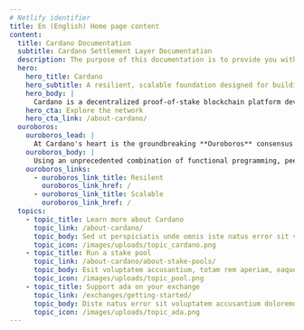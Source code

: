 ```yaml
---
# Netlify identifier
title: En (English) Home page content
content:
  title: Cardano Documentation
  subtitle: Cardano Settlement Layer Documentation
  description: The purpose of this documentation is to provide you with understanding of the first layer of Cardano Platform stack, the Settlement Layer.
  hero:
    hero_title: Cardano
    hero_subtitle: A resilient, scalable foundation designed for building decentralized applications of the future
    hero_body: |
      Cardano is a decentralized proof-of-stake blockchain platform developed by IOHK on behalf of the Cardano Foundation, and home to the ada cryptocurrency.
    hero_cta: Explore the network
    hero_cta_link: /about-cardano/
  ouroboros:
    ouroboros_lead: |
      At Cardano's heart is the groundbreaking **Ouroboros** consensus algorithm, created by IOHK's own academics and subject to constant improvement through new cryptography research. 
    ouroboros_body: |
      Using an unprecedented combination of functional programming, peer-reviewed research, and high-assurance formal methods development, the Cardano network is designed to be a resilient, scalable foundation upon which to build the decentralized applications of the future.
    ouroboros_links:
      - ouroboros_link_title: Resilent
        ouroboros_link_href: /
      - ouroboros_link_title: Scalable
        ouroboros_link_href: /
  topics:
    - topic_title: Learn more about Cardano
      topic_link: /about-cardano/
      topic_body: Sed ut perspiciatis unde omnis iste natus error sit voluptatem accusantium, totam rem aperiam, eaque ipsa quae ab illo inventore veritatis et quasi architecto
      topic_icon: /images/uploads/topic_cardano.png
    - topic_title: Run a stake pool
      topic_link: /about-cardano/about-stake-pools/
      topic_body: Esit voluptatem accusantium, totam rem aperiam, eaque ipsa quae ab illo inventore veritatis et quasi architecto ut perspiciatis unde omnis iste natus error 
      topic_icon: /images/uploads/topic_pool.png
    - topic_title: Support ada on your exchange
      topic_link: /exchanges/getting-started/
      topic_body: Diste natus error sit voluptatem accusantium doloremque laudantium, totam rem aperiam, eaque ipsa quae ab illo inventore veritatis et quasi architecto
      topic_icon: /images/uploads/topic_ada.png
---
```

